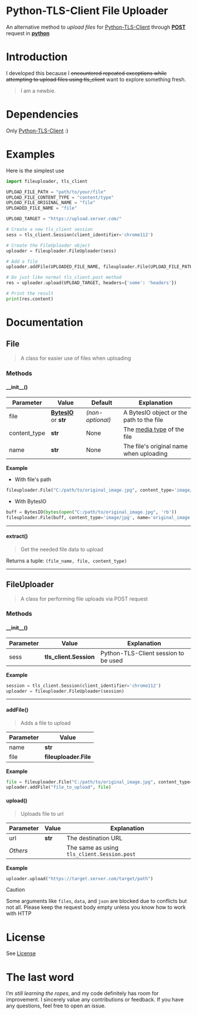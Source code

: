 # Python-TLS-Client File Uploader
An alternative method to *upload files* for [Python-TLS-Client](https://pypi.org/project/tls-client/) through [**POST**](https://en.wikipedia.org/wiki/POST_(HTTP)) request in [**python**](https://www.python.org/)
# Introduction
I developed this because I ~~encountered repeated exceptions while attempting to upload files using tls_client~~ want to explore something fresh.
> I am a newbie.
# Dependencies
Only [Python-TLS-Client](https://pypi.org/project/tls-client/) :)
# Examples
Here is the simplest use
```python
import fileuploader, tls_client

UPLOAD_FILE_PATH = "path/to/your/file"
UPLOAD_FILE_CONTENT_TYPE = "content/type"
UPLOAD_FILE_ORIGINAL_NAME = "file"
UPLOADED_FILE_NAME = "file"

UPLOAD_TARGET = "https://upload.server.com/"

# Create a new tls_client session
sess = tls_client.Session(client_identifier='chrome112')

# Create the FileUploader object
uploader = fileuploader.FileUploader(sess)

# Add a file
uploader.addFile(UPLOADED_FILE_NAME, fileuploader.File(UPLOAD_FILE_PATH, content_type=UPLOAD_FILE_CONTENT_TYPE, name=UPLOAD_FILE_NAME))

# Do just like normal tls_client.post method
res = uploader.upload(UPLOAD_TARGET, headers={'some': 'headers'})

# Print the result
print(res.content)
```
# Documentation
## File
> A class for easier use of files when uploading
### Methods
#### \_\_init__()
| Parameter | Value | Default | Explanation |
| -- | -- | -- | -- |
| file | **[BytesIO](https://docs.python.org/3/library/io.html#io.BytesIO)** or **str** | *(non-optional)* | A BytesIO object or the path to the file |
| content_type | **str** | None | The [media type](https://en.wikipedia.org/wiki/Media_type) of the file |
| name | **str** | None | The file's original name when uploading |

**Example**
+ With file's path
```python
fileuploader.File("C:/path/to/original_image.jpg", content_type='image/jpg')
```
+ With BytesIO
```python
buff = BytesIO(bytes(open("C:/path/to/original_image.jpg", 'rb'))
fileuploader.File(buff, content_type='image/jpg', name='original_image.jpg')
```
------
#### extract()
> Get the needed file data to upload

Returns a tuple: `(file_name, file, content_type)`

------
## FileUploader
> A class for performing file uploads via POST request
### Methods
#### \_\_init__()
| Parameter | Value | Explanation |
| -- | -- | -- |
| sess | **tls_client.Session** | Python-TLS-Client session to be used |

**Example**
```python
session = tls_client.Session(client_identifier='chrome112')
uploader = fileuploader.FileUploader(session)
```
------
#### addFile()
> Adds a file to upload

| Parameter | Value |
| -- | -- |
| name | **str** |
| file | **fileuploader.File** |

**Example**
```python
file = fileuploader.File("C:/path/to/original_image.jpg", content_type='image/jpg')
uploader.addFile("file_to_upload", file)
```
#### upload()
> Uploads file to url

| Parameter | Value | Explanation |
| -- | -- | -- |
| url | **str** | The destination URL |
| *Others* |  | The same as using `tls_client.Session.post` |

**Example**
```python
uploader.upload("https://target.server.com/target/path")
```

> [!CAUTION]
> Some arguments like `files`, `data`, and `json` are blocked due to conflicts but not all. Please keep the request body empty unless you know how to work with HTTP

# License
See [License](./LICENSE)
# The last word
I’m *still learning the ropes*, and my code definitely has room for improvement. I sincerely value any contributions or feedback. If you have any questions, feel free to open an issue.
